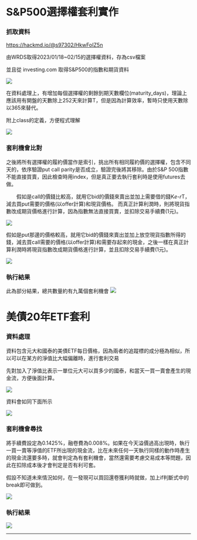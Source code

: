 # S&P500選擇權套利實作

### 抓取資料
https://hackmd.io/@s97302/HkwFoIZ5n

由WRDS取得2023/01/18~02/15的選擇權資料，存為csv檔案

並且從 investing.com 取得S&P500的指數和期貨資料

![](https://hackmd.io/_uploads/SyM7pIbc3.png)

在資料處理上，有增加每個選擇權的剩餘到期天數欄位(maturity_days)，理論上應該用有開盤的天數除上252天來計算T，但是因為計算效率，暫時只使用天數除以365來替代。

附上class的定義，方便程式理解

![](https://hackmd.io/_uploads/Bk8YT8bq2.png)

### 套利機會比對

之後將所有選擇權的履約價當作是索引，挑出所有相同履約價的選擇權，包含不同天的，依序驗證put call parity是否成立，驗證完後將其移除。由於S&P 500指數不能直接買賣，因此檢查時用index，但是真正要去執行套利時是使用futures去做。

　　假如是call的價錢比較高，就用它bid的價錢來賣出並加上需要借的錢K*e-r*T，減去買put需要的價格(以offer計算)和現貨價格。
	而真正計算利潤時，則將現貨指數改成期貨價格進行計算，因為指數無法直接買賣，並扣除交易手續費(1元)。

![](https://hackmd.io/_uploads/Bk34CUZch.png)

假如是put那邊的價格較高，就用它bid的價錢來賣出並加上放空現貨指數所得的錢，減去買call需要的價格(以offer計算)和需要存起來的現金，之後一樣在真正計算利潤時將現貨指數改成期貨價格進行計算，並且扣除交易手續費(1元)。

![](https://hackmd.io/_uploads/HkpSCIZc2.png)

### 執行結果

此為部分結果，總共數量約有九萬個套利機會
![](https://hackmd.io/_uploads/r1jLCUb52.png)

# 美債20年ETF套利

### 資料處理

資料包含元大和國泰的美債ETF每日價格，因為兩者的追蹤標的成分極為相似，所以可以在某方的淨值比大幅偏離時，進行套利交易

先對加入了淨值比表示一單位元大可以買多少的國泰，和當天一買一賣會產生的現金流，方便後面計算。

![](https://hackmd.io/_uploads/rJIrlPbc3.png)

資料會如同下面所示

![](https://hackmd.io/_uploads/rk9UxvWc3.png)

### 套利機會尋找

將手續費設定為0.1425%，融卷費為0.008%。如果在今天溢價過高出現時，執行一買一賣等淨值的ETF所出現的現金流，比在未來任何一天執行同樣的動作時產生的現金流還要多時，就會判定為有套利機會，當然還需要考慮交易成本等問題，因此在扣除成本後才會判定是否有利可套。

假設不知道未來情況如何，在一發現可以買回還卷獲利時就做，加上if判斷式中的break即可做到。

![](https://hackmd.io/_uploads/Sk-_lPZq3.png)

### 執行結果

![](https://hackmd.io/_uploads/S1D9lD-cn.png)



---
